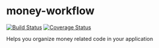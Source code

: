 # money-workflow
[![Build Status](https://travis-ci.com/xzag/money-workflow.svg?branch=master)](https://travis-ci.com/xzag/money-workflow)
[![Coverage Status](https://coveralls.io/repos/github/xzag/money-workflow/badge.svg?branch=master)](https://coveralls.io/github/xzag/money-workflow?branch=master)

Helps you organize money related code in your application
